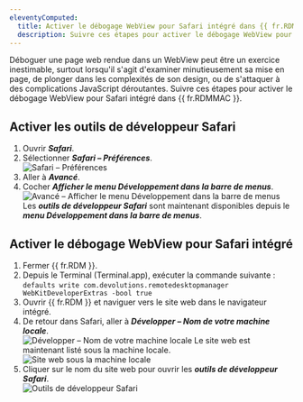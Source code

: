 ```yaml
---
eleventyComputed:
  title: Activer le débogage WebView pour Safari intégré dans {{ fr.RDMMAC }}
  description: Suivre ces étapes pour activer le débogage WebView pour Safari intégré dans {{ fr.RDMMAC }}
---
```

Déboguer une page web rendue dans un WebView peut être un exercice inestimable, surtout lorsqu'il s'agit d'examiner minutieusement sa mise en page, de plonger dans les complexités de son design, ou de s'attaquer à des complications JavaScript déroutantes. Suivre ces étapes pour activer le débogage WebView pour Safari intégré dans {{ fr.RDMMAC }}.

## Activer les outils de développeur Safari
1. Ouvrir ***Safari***.
1. Sélectionner ***Safari – Préférences***.  
![Safari – Préférences](https://cdnweb.devolutions.net/docs/docs_en_kb_KB6065.png)
1. Aller à ***Avancé***.
1. Cocher ***Afficher le menu Développement dans la barre de menus***.  
![Avancé – Afficher le menu Développement dans la barre de menus](https://cdnweb.devolutions.net/docs/docs_en_kb_KB6066.png)
Les ***outils de développeur Safari*** sont maintenant disponibles depuis le ***menu Développement dans la barre de menus***.

## Activer le débogage WebView pour Safari intégré
1. Fermer {{ fr.RDM }}.
1. Depuis le Terminal (Terminal.app), exécuter la commande suivante :
`defaults write com.devolutions.remotedesktopmanager WebKitDeveloperExtras -bool true`
1. Ouvrir {{ fr.RDM }} et naviguer vers le site web dans le navigateur intégré.
1. De retour dans Safari, aller à ***Développer – Nom de votre machine locale***.  
![Développer – Nom de votre machine locale](https://cdnweb.devolutions.net/docs/docs_en_kb_KB6071.png)
Le site web est maintenant listé sous la machine locale.  
![Site web sous la machine locale](https://cdnweb.devolutions.net/docs/docs_en_kb_KB6067.png)
1. Cliquer sur le nom du site web pour ouvrir les ***outils de développeur Safari***.  
![Outils de développeur Safari](https://cdnweb.devolutions.net/docs/docs_en_kb_KB6069.png)
